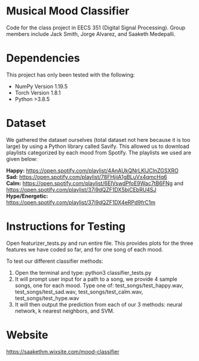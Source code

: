 # Musical Mood Classifier
Code for the class project in EECS 351 (Digital Signal Processing). Group members include Jack Smith, Jorge Alvarez, and Saaketh Medepalli.

# Dependencies  
This project has only been tested with the following:  
* NumPy Version 1.19.5   
* Torch Version 1.8.1
* Python >3.8.5

# Dataset
We gathered the dataset ourselves (total dataset not here because it is too large) by using a Python library called Savify. This allowed us to download playlists categorized by each mood from Spotify. The playlists we used are given below:

**Happy:** https://open.spotify.com/playlist/4AnAUkQNrLKlJCInZGSXRO  
**Sad:** https://open.spotify.com/playlist/78FHjijA1gBLuVx4qmcHq6  
**Calm:** https://open.spotify.com/playlist/6EIVswdPfoE9Wac7tB6FNg and https://open.spotify.com/playlist/37i9dQZF1DX5bjCEbRU4SJ  
**Hype/Energetic:** https://open.spotify.com/playlist/37i9dQZF1DX4eRPd9frC1m  

# Instructions for Testing
Open featurizer_tests.py and run entire file. This provides plots for the three features we have coded so far, and for one song of each mood.

To test our different classifier methods:
1. Open the terminal and type: python3 classifier_tests.py
2. It will prompt user input for a path to a song, we provide 4 sample songs, one for each mood. Type one of: test_songs/test_happy.wav, test_songs/test_sad.wav, test_songs/test_calm.wav, test_songs/test_hype.wav
3. It will then output the prediction from each of our 3 methods: neural network, k nearest neighbors, and SVM.

# Website
https://saakethm.wixsite.com/mood-classifier
